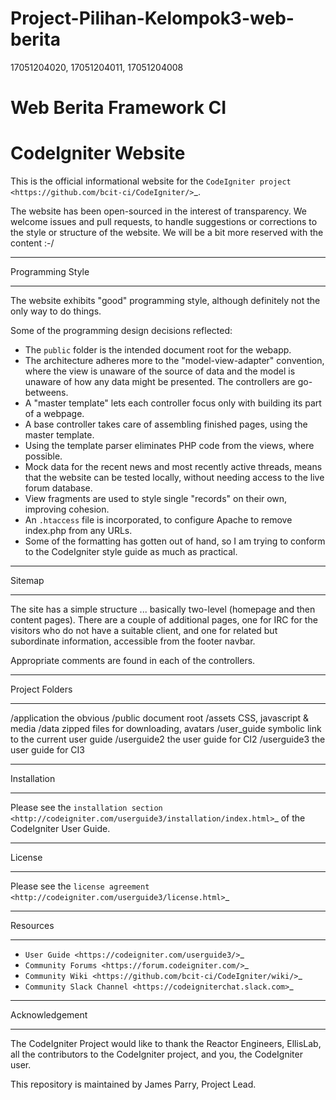 # Project-Pilihan-Kelompok3-web-berita
17051204020, 17051204011, 17051204008

# Web Berita Framework CI



# CodeIgniter Website

This is the official informational website for the 
`CodeIgniter project <https://github.com/bcit-ci/CodeIgniter/>`_.

The website has been open-sourced in the interest of transparency.
We welcome issues and pull requests, to handle suggestions or corrections 
to the style or structure of the website. 
We will be a bit more reserved with the content :-/

*****************
Programming Style
*****************

The website exhibits "good" programming style, although definitely not
the only way to do things. 

Some of the programming design decisions reflected:

-   The <code>public</code> folder is the intended document root for the webapp.
-   The architecture adheres more to the "model-view-adapter" convention,
    where the view is unaware of the source of data and the model is unaware of
    how any data might be presented. The controllers are go-betweens.
-   A "master template" lets each controller focus 
    only with building its part of a webpage.
-   A base controller takes care of assembling finished pages, using the 
    master template.
-   Using the template parser eliminates PHP code from
    the views, where possible.
-   Mock data for the recent news and most recently active threads, means
    that the website can be tested locally, without needing access to 
    the live forum database.
-   View fragments are used to style single "records" on their own,
    improving cohesion.
-   An <code>.htaccess</code> file is incorporated, to configure Apache to remove
    index.php from any URLs.
-   Some of the formatting has gotten out of hand, so I am trying to
    conform to the CodeIgniter style guide as much as practical.

*******
Sitemap
*******

The site has a simple structure ... basically two-level 
(homepage and then content pages). 
There are a couple of additional pages, one for IRC for the visitors 
who do not have a suitable client, and
one for related but subordinate information, accessible from the footer navbar.

Appropriate comments are found in each of the controllers.

***************
Project Folders
***************

/application    the obvious
/public         document root
    /assets         CSS, javascript & media
    /data           zipped files for downloading, avatars
/user_guide     symbolic link to the current user guide
/userguide2     the user guide for CI2
/userguide3     the user guide for CI3


************
Installation
************

Please see the 
`installation section <http://codeigniter.com/userguide3/installation/index.html>`_
of the CodeIgniter User Guide.

*******
License
*******

Please see the `license
agreement <http://codeigniter.com/userguide3/license.html>`_

*********
Resources
*********

-  `User Guide <https://codeigniter.com/userguide3/>`_
-  `Community Forums <https://forum.codeigniter.com/>`_
-  `Community Wiki <https://github.com/bcit-ci/CodeIgniter/wiki/>`_
-  `Community Slack Channel <https://codeigniterchat.slack.com>`_

***************
Acknowledgement
***************

The CodeIgniter Project would like to thank the Reactor Engineers, EllisLab, 
all the contributors to the CodeIgniter project, and you, the CodeIgniter user.

This repository is maintained by James Parry, Project Lead.
